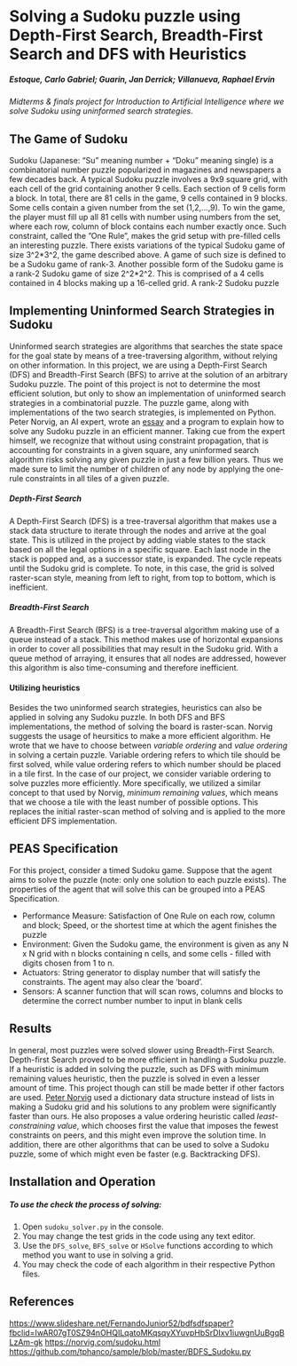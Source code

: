 # Solving a Sudoku puzzle using Depth-First Search, Breadth-First Search and DFS with Heuristics
##### Estoque, Carlo Gabriel; Guarin, Jan Derrick; Villanueva, Raphael Ervin
*Midterms & finals project for Introduction to Artificial Intelligence where we solve Sudoku using uninformed search strategies.*

## The Game of Sudoku
Sudoku (Japanese: “Su” meaning number + “Doku” meaning single) is a combinatorial number puzzle popularized in magazines and newspapers a few decades back. A typical Sudoku puzzle involves a 9x9 square grid, with each cell of the grid containing another 9 cells. Each section of 9 cells form a block. In total, there are 81 cells in the game, 9 cells contained in 9 blocks. Some cells contain a given number from the set (1,2,...,9). 
To win the game, the player must fill up all 81 cells with number using numbers from the set, where each row, column of block contains each number exactly once. Such constraint, called the ”One Rule”, makes the grid setup with pre-filled cells an interesting puzzle. 
There exists variations of the typical Sudoku game of size 3^2\*3^2, the game described above. A game of such size is defined to be a Sudoku game of rank-3. Another possible form of the Sudoku game is a rank-2 Sudoku game of size 2^2\*2^2. This is comprised of a 4 cells contained in 4 blocks making up a 16-celled grid. 
A rank-2 Sudoku puzzle

## Implementing Uninformed Search Strategies in Sudoku
Uninformed search strategies are algorithms that searches the state space for the goal state by means of a tree-traversing algorithm, without relying on other information. In this project, we are using a Depth-First Search (DFS) and Breadth-First Search (BFS) to arrive at the solution of an arbitrary Sudoku puzzle. The point of this project is not to determine the most efficient solution, but only to show an implementation of uninformed search strategies in a combinatorial puzzle. The puzzle game, along with implementations of the two search strategies, is implemented on Python.
Peter Norvig, an AI expert, wrote an [essay](https://norvig.com/sudoku.html "Solving Every Sudoku Puzzle") and a program to explain how to solve any Sudoku puzzle in an efficient manner. Taking cue from the expert himself, we recognize that without using constraint propagation, that is accounting for constraints in a given square, any uninformed search algorithm risks solving any given puzzle in just a few billion years. Thus we made sure to limit the number of children of any node by applying the one-rule constraints in all tiles of a given puzzle.
##### **Depth-First Search**
A Depth-First Search (DFS) is a tree-traversal algorithm that makes use a stack data structure to iterate through the nodes and arrive at the goal state. This is utilized in the project by adding viable states to the stack based on all the legal options in a specific square. Each last node in the stack is popped and, as a successor state, is expanded. The cycle repeats until the Sudoku grid is complete. To note, in this case, the grid is solved raster-scan style, meaning from left to right, from top to bottom, which is inefficient.
##### **Breadth-First Search**
A Breadth-First Search (BFS) is a tree-traversal algorithm making use of a queue instead of a stack. This method makes use of horizontal expansions in order to cover all possibilities that may result in the Sudoku grid. With a queue method of arraying, it ensures that all nodes are addressed, however this algorithm is also time-consuming and therefore inefficient.
#### **Utilizing heuristics**
Besides the two uninformed search strategies, heuristics can also be applied in solving any Sudoku puzzle. In both DFS and BFS implementations, the method of solving the board is raster-scan. Norvig suggests the usage of heursitics to make a more efficient algorithm. He wrote that we have to choose between *variable ordering* and *value ordering* in solving a certain puzzle. Variable ordering refers to which tile should be first solved, while value ordering refers to which number should be placed in a tile first. In the case of our project, we consider variable ordering to solve puzzles more efficiently. More specifically, we utilized a similar concept to that used by Norvig, *minimum remaining values*, which means that we choose a tile with the least number of possible options. This replaces the initial raster-scan method of solving and is applied to the more efficient DFS implementation.

## PEAS Specification
For this project, consider a timed Sudoku game. Suppose that the agent aims to solve the puzzle (note: only one solution to each puzzle exists). The properties of the agent that will solve this can be grouped into a PEAS Specification. 
- Performance Measure: Satisfaction of One Rule on each row, column and block; Speed, or the shortest time at which the agent finishes the puzzle
- Environment: Given the Sudoku game, the environment is given as any N x N grid with n blocks containing n cells, and some cells - filled with digits chosen from 1 to n. 
- Actuators: String generator to display number that will satisfy the constraints. The agent may also clear the ‘board’.
- Sensors: A scanner function that will scan rows, columns and blocks to determine the correct number number to input in blank cells 

## Results
In general, most puzzles were solved slower using Breadth-First Search. Depth-first Search proved to be more efficient in handling a Sudoku puzzle. If a heuristic is added in solving the puzzle, such as DFS with minimum remaining values heuristic, then the puzzle is solved in even a lesser amount of time.
This project though can still be made better if other factors are used. [Peter Norvig](https://norvig.com/sudoku.html "Solving Every Sudoku Puzzle") used a dictionary data structure instead of lists in making a Sudoku grid and his solutions to any problem were significantly faster than ours. He also proposes a value ordering heuristic called *least-constraining value*, which chooses first the value that imposes the fewest constraints on peers, and this might even improve the solution time.
In addition, there are other algorithms that can be used to solve a Sudoku puzzle, some of which might even be faster (e.g. Backtracking DFS).

## Installation and Operation
##### To use the check the process of solving:
1. Open `sudoku_solver.py` in the console.
2. You may change the test grids in the code using any text editor.
3. Use the `DFS_solve`, `BFS_solve` or `HSolve` functions according to which method you want to use in solving a grid.
4. You may check the code of each algorithm in their respective Python files.

## References
https://www.slideshare.net/FernandoJunior52/bdfsdfspaper?fbclid=IwAR07gT0SZ94nOHQILqatoMKqsqyXYuvpHbSrDIxv1iuwgnUuBgqBLzAm-gk
https://norvig.com/sudoku.html
https://github.com/tphanco/sample/blob/master/BDFS_Sudoku.py 
